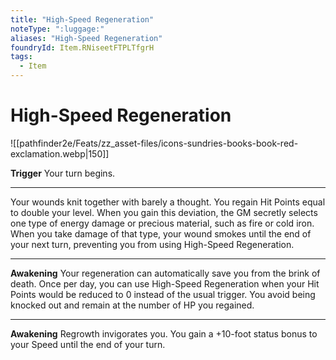 ```yaml
---
title: "High-Speed Regeneration"
noteType: ":luggage:"
aliases: "High-Speed Regeneration"
foundryId: Item.RNiseetFTPLTfgrH
tags:
  - Item
---
```


# High-Speed Regeneration
![[pathfinder2e/Feats/zz_asset-files/icons-sundries-books-book-red-exclamation.webp|150]]

**Trigger** Your turn begins.

* * *

Your wounds knit together with barely a thought. You regain Hit Points equal to double your level. When you gain this deviation, the GM secretly selects one type of energy damage or precious material, such as fire or cold iron. When you take damage of that type, your wound smokes until the end of your next turn, preventing you from using High-Speed Regeneration.

* * *

**Awakening** Your regeneration can automatically save you from the brink of death. Once per day, you can use High-Speed Regeneration when your Hit Points would be reduced to 0 instead of the usual trigger. You avoid being knocked out and remain at the number of HP you regained.

* * *

**Awakening** Regrowth invigorates you. You gain a +10-foot status bonus to your Speed until the end of your turn.


